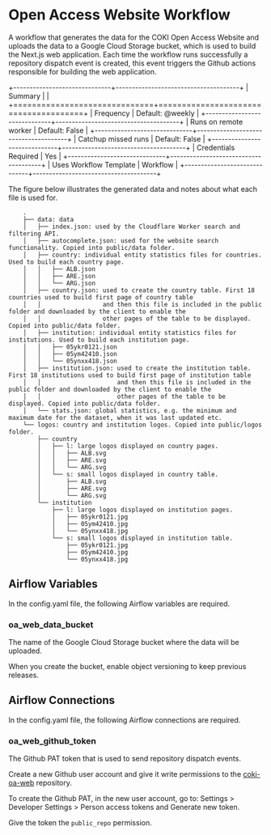 # Open Access Website Workflow
A workflow that generates the data for the COKI Open Access Website and uploads the data to a Google Cloud Storage
bucket, which is used to build the Next.js web application. Each time the workflow runs successfully a repository 
dispatch event is created, this event triggers the Github actions responsible for building the web application.

+------------------------------+--------------------------------------+
| Summary                      |                                      |
+==============================+======================================+
| Frequency                    | Default: @weekly                     |
+------------------------------+--------------------------------------+
| Runs on remote worker        | Default: False                       |
+------------------------------+--------------------------------------+
| Catchup missed runs          | Default: False                       |
+------------------------------+--------------------------------------+
| Credentials Required         | Yes                                  |
+------------------------------+--------------------------------------+
| Uses Workflow Template       | Workflow                             |
+------------------------------+--------------------------------------+

The figure below illustrates the generated data and notes about what each file is used for.
```
    .
    ├── data: data
    │   ├── index.json: used by the Cloudflare Worker search and filtering API.
    │   ├── autocomplete.json: used for the website search functionality. Copied into public/data folder.
    │   ├── country: individual entity statistics files for countries. Used to build each country page.
    │   │   ├── ALB.json
    │   │   ├── ARE.json
    │   │   └── ARG.json
    │   ├── country.json: used to create the country table. First 18 countries used to build first page of country table
    │   │                 and then this file is included in the public folder and downloaded by the client to enable the
    │   │                 other pages of the table to be displayed. Copied into public/data folder.
    │   ├── institution: individual entity statistics files for institutions. Used to build each institution page.
    │   │   ├── 05ykr0121.json
    │   │   ├── 05ym42410.json
    │   │   └── 05ynxx418.json
    │   ├── institution.json: used to create the institution table. First 18 institutions used to build first page of institution table
    │   │                     and then this file is included in the public folder and downloaded by the client to enable the
    │   │                     other pages of the table to be displayed. Copied into public/data folder.
    │   └── stats.json: global statistics, e.g. the minimum and maximum date for the dataset, when it was last updated etc.
    └── logos: country and institution logos. Copied into public/logos folder.
        ├── country
        │   ├── l: large logos displayed on country pages.
        │   │   ├── ALB.svg
        │   │   ├── ARE.svg
        │   │   └── ARG.svg
        │   └── s: small logos displayed in country table.
        │       ├── ALB.svg
        │       ├── ARE.svg
        │       └── ARG.svg
        └── institution
            ├── l: large logos displayed on institution pages.
            │   ├── 05ykr0121.jpg
            │   ├── 05ym42410.jpg
            │   └── 05ynxx418.jpg
            └── s: small logos displayed in institution table.
                ├── 05ykr0121.jpg
                ├── 05ym42410.jpg
                └── 05ynxx418.jpg
```

## Airflow Variables
In the config.yaml file, the following Airflow variables are required.

### oa_web_data_bucket
The name of the Google Cloud Storage bucket where the data will be uploaded.

When you create the bucket, enable object versioning to keep previous releases.

## Airflow Connections
In the config.yaml file, the following Airflow connections are required.

### oa_web_github_token
The Github PAT token that is used to send repository dispatch events.

Create a new Github user account and give it write permissions to the [coki-oa-web](https://github.com/The-Academic-Observatory/coki-oa-web)
repository.

To create the Github PAT, in the new user account, go to: Settings > Developer Settings > Person access tokens and Generate new token.

Give the token the `public_repo` permission.